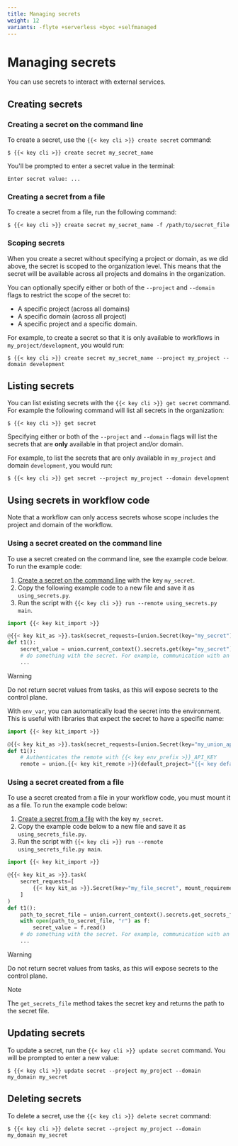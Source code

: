 ```yaml
---
title: Managing secrets
weight: 12
variants: -flyte +serverless +byoc +selfmanaged
---
```


# Managing secrets

You can use secrets to interact with external services.

## Creating secrets

### Creating a secret on the command line

To create a secret, use the `{{< key cli >}} create secret` command:

```shell
$ {{< key cli >}} create secret my_secret_name
```

You'll be prompted to enter a secret value in the terminal:

```
Enter secret value: ...
```

### Creating a secret from a file

To create a secret from a file, run the following command:

```shell
$ {{< key cli >}} create secret my_secret_name -f /path/to/secret_file
```

### Scoping secrets

When you create a secret without specifying a project or domain, as we did above, the secret is scoped to the organization level. This means that the secret will be available across all projects and domains in the organization.

You can optionally specify either or both of the `--project` and `--domain` flags to restrict the scope of the secret to:
* A specific project (across all domains)
* A specific domain (across all project)
* A specific project and a specific domain.

For example, to create a secret so that it is only available to workflows in `my_project/development`, you would run:

```shell
$ {{< key cli >}} create secret my_secret_name --project my_project --domain development
```

## Listing secrets

You can list existing secrets with the `{{< key cli >}} get secret` command.
For example the following command will list all secrets in the organization:

```shell
$ {{< key cli >}} get secret
```

Specifying either or both of the `--project` and `--domain` flags will list the secrets that are **only** available in that project and/or domain.

For example, to list the secrets that are only available in `my_project` and domain `development`, you would run:

```shell
$ {{< key cli >}} get secret --project my_project --domain development
```

## Using secrets in workflow code

Note that a workflow can only access secrets whose scope includes the project and domain of the workflow.

### Using a secret created on the command line

To use a secret created on the command line, see the example code below. To run the example code:

1. [Create a secret on the command line](#creating-a-secret-on-the-command-line) with the key `my_secret`.
2. Copy the following example code to a new file and save it as `using_secrets.py`.
3. Run the script with `{{< key cli >}} run --remote using_secrets.py main`.


```python
import {{< key kit_import >}}

@{{< key kit_as >}}.task(secret_requests=[union.Secret(key="my_secret")])
def t1():
    secret_value = union.current_context().secrets.get(key="my_secret")
    # do something with the secret. For example, communication with an external API.
    ...
```

> [!WARNING]
> Do not return secret values from tasks, as this will expose secrets to the control plane.

With `env_var`, you can automatically load the secret into the environment. This is useful
with libraries that expect the secret to have a specific name:

```python
import {{< key kit_import >}}

@{{< key kit_as >}}.task(secret_requests=[union.Secret(key="my_union_api_key", env_var="{{< key env_prefix >}}_API_KEY")])
def t1():
    # Authenticates the remote with {{< key env_prefix >}}_API_KEY
    remote = union.{{< key kit_remote >}}(default_project="{{< key default_project >}}", default_domain="development")
```

### Using a secret created from a file

To use a secret created from a file in your workflow code, you must mount it as a file. To run the example code below:

1. [Create a secret from a file](#creating-a-secret-from-a-file) with the key `my_secret`.
2. Copy the example code below to a new file and save it as `using_secrets_file.py`.
4. Run the script with `{{< key cli >}} run --remote using_secrets_file.py main`.


```python
import {{< key kit_import >}}

@{{< key kit_as >}}.task(
    secret_requests=[
        {{< key kit_as >}}.Secret(key="my_file_secret", mount_requirement={{< key kit_as >}}.Secret.MountType.FILE),
    ]
)
def t1():
    path_to_secret_file = union.current_context().secrets.get_secrets_file("my_file_secret")
    with open(path_to_secret_file, "r") as f:
        secret_value = f.read()
    # do something with the secret. For example, communication with an external API.
    ...
```

> [!WARNING]
> Do not return secret values from tasks, as this will expose secrets to the control plane.


> [!NOTE]
> The `get_secrets_file` method takes the secret key and returns the path to the secret file.

## Updating secrets

To update a secret, run the `{{< key cli >}} update secret` command. You will be prompted to enter a new value:

```shell
$ {{< key cli >}} update secret --project my_project --domain my_domain my_secret
```

## Deleting secrets

To delete a secret, use the `{{< key cli >}} delete secret` command:

```shell
$ {{< key cli >}} delete secret --project my_project --domain my_domain my_secret
```
